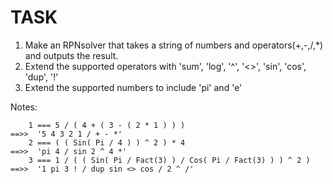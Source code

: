 # TASK

1. Make an RPNsolver that takes a string of numbers and operators(+,-,/,*) and outputs the result.
2. Extend the supported operators with 'sum', 'log', '^', '<>', 'sin', 'cos', 'dup', '!'
3. Extend the supported numbers to include 'pi' and 'e'

Notes:

        1 === 5 / ( 4 + ( 3 - ( 2 * 1 ) ) )                             ==>>  '5 4 3 2 1 / + - *'
        2 === ( ( Sin( Pi / 4 ) ) ^ 2 ) * 4                             ==>>  'pi 4 / sin 2 ^ 4 *'
        3 === 1 / ( ( Sin( Pi / Fact(3) ) / Cos( Pi / Fact(3) ) ) ^ 2 ) ==>>  '1 pi 3 ! / dup sin <> cos / 2 ^ /'

